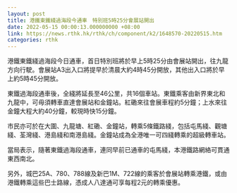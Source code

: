 ```yaml
---
layout: post
title: 港鐵東鐵綫過海段今通車　特別班5時25分會展站開出
date: 2022-05-15 00:00:13.000000000 +08:00
link: https://news.rthk.hk/rthk/ch/component/k2/1648570-20220515.htm
categories: rthk
---
```


港鐵東鐵綫過海段今日通車，首日特別班將於早上5時25分由會展站開出，往九龍方向行駛。會展站A3出入口將提早於清晨大約4時45分開放，其他出入口將於早上約5時45分開放。

東鐵過海段通車後，全綫將延長至46公里，共16個車站。東鐵乘客由新界東北和九龍中，可毋須轉車直達會展站和金鐘站。紅磡來往會展車程約5分鐘；上水來往金鐘大程大約40分鐘，較現時快15分鐘。

市民亦可於在大圍、九龍塘、紅磡、金鐘站，轉乘5條鐵路綫，包括屯馬綫、觀塘綫、荃灣綫、港島綫和南港島綫。金鐘站成為全港唯一可四綫轉乘的超級轉車站。

當局表示，隨著東鐵過海段通車，連同早前已通車的屯馬綫，本港鐵路網絡可貫通東西南北。

另外，城巴25A、780、788線及新巴1M、722線的乘客於會展站轉乘港鐵，或由港鐵轉乘這些巴士路線，憑成人八達通可享每程2元的轉乘優惠。
